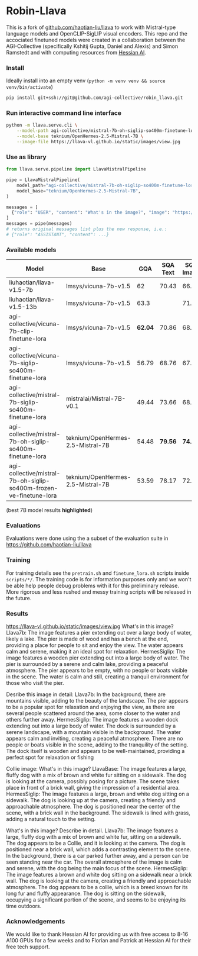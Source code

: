 # Robin-Llava
This is a fork of [github.com/haotian-liu/llava](https://github.com/haotian-liu/llava) to work with Mistral-type language models and OpenCLIP-SigLIP visual encoders. This repo and the accociated finetuned models were created in a collaboration between the AGI-Collective (specifically Kshitij Gupta, Daniel and Alexis) and Simon Ramstedt and with computing resources from [Hessian AI](https://hessian.ai/).

### Install
Ideally install into an empty venv (`python -m venv venv && source venv/bin/activate`)

```bash
pip install git+ssh://git@github.com/agi-collective/robin_llava.git
```

### Run interactive command line interface
```bash
python -m llava.serve.cli \
    --model-path agi-collective/mistral-7b-oh-siglip-so400m-finetune-lora \
    --model-base teknium/OpenHermes-2.5-Mistral-7B \
    --image-file https://llava-vl.github.io/static/images/view.jpg
```

### Use as library
```python
from llava.serve.pipeline import LlavaMistralPipeline

pipe = LlavaMistralPipeline(
    model_path="agi-collective/mistral-7b-oh-siglip-so400m-finetune-lora",
    model_base="teknium/OpenHermes-2.5-Mistral-7B",
)

messages = [
  {"role": "USER", "content": "What's in the image?", "image": "https://llava-vl.github.io/static/images/view.jpg"},
]
messages = pipe(messages) 
# returns original messages list plus the new response, i.e.:
# {"role": "ASSISTANT", "content": ...}
```

### Available models

| Model                                                              | Base                              | GQA   | SQA Text | SQA Image | VQAT  |
| ------------------------------------------------------------------ | --------------------------------- | ----- | -------- | --------- | ----- |
| liuhaotian/llava-v1.5-7b                                           | lmsys/vicuna-7b-v1.5              | 62    | 70.43    | 66.8      | 58.2  |
| liuhaotian/llava-v1.5-13b                                          | lmsys/vicuna-7b-v1.5              | 63.3  |          | 71.6      | 61.3  |
| agi-collective/vicuna-7b-clip-finetune-lora                        | lmsys/vicuna-7b-v1.5              | **62.04** | 70.86    | 68.72     | **57.53** |
| agi-collective/vicuna-7b-siglip-so400m-finetune-lora               | lmsys/vicuna-7b-v1.5              | 56.79 | 68.76    | 67.48     | 53.14 |
| agi-collective/mistral-7b-siglip-so400m-finetune-lora              | mistralai/Mistral-7B-v0.1         | 49.44 | 73.66    | 68.57     | 45.01 |
| agi-collective/mistral-7b-oh-siglip-so400m-finetune-lora           | teknium/OpenHermes-2.5-Mistral-7B | 54.48 | **79.56**    | **74.22**     | 52.69 |
| agi-collective/mistral-7b-oh-siglip-so400m-frozen-ve-finetune-lora | teknium/OpenHermes-2.5-Mistral-7B | 53.59 | 78.17    | 72.73     | 53.29 |

(best 7B model results **highlighted**)


### Evaluations
Evaluations were done using the a subset of the evaluation suite in https://github.com/haotian-liu/llava


### Training
For training details see the `pretrain.sh` and `finetune_lora.sh` scripts inside `scripts/*/`. The training code is for information purposes only and we won't be able help people debug problems with it for this preliminary release. More rigorous and less rushed and messy training scripts will be released in the future.

### Results
https://llava-vl.github.io/static/images/view.jpg
What's in this image?
Llava7b:
The image features a pier extending out over a large body of water, likely a lake. The pier is made of wood and has a bench at the end, providing a place for people to sit and enjoy the view. The water appears calm and serene, making it an ideal spot for relaxation.
HermesSiglip:
The image features a wooden pier extending out into a large body of water. The pier is surrounded by a serene and calm lake, providing a peaceful atmosphere. The pier appears to be empty, with no people or boats visible in the scene. The water is calm and still, creating a tranquil environment for those who visit the pier.

Desribe this image in detail:
Llava7b:
In the background, there are mountains visible, adding to the beauty of the landscape. The pier appears to be a popular spot for relaxation and enjoying the view, as there are several people scattered around the area, some closer to the water and others further away.
HermesSiglip:
The image features a wooden dock extending out into a large body of water. The dock is surrounded by a serene landscape, with a mountain visible in the background. The water appears calm and inviting, creating a peaceful atmosphere.
There are no people or boats visible in the scene, adding to the tranquility of the setting. The dock itself is wooden and appears to be well-maintained, providing a perfect spot for relaxation or fishing


Collie image:
What's in this image?
LlavaBase:
The image features a large, fluffy dog with a mix of brown and white fur sitting on a sidewalk. The dog is looking at the camera, possibly posing for a picture. The scene takes place in front of a brick wall, giving the impression of a residential area.
HermesSiglip:
The image features a large, brown and white dog sitting on a sidewalk. The dog is looking up at the camera, creating a friendly and approachable atmosphere. The dog is positioned near the center of the scene, with a brick wall in the background. The sidewalk is lined with grass, adding a natural touch to the setting.

What's in this image? Describe in detail.
Llava7b:
The image features a large, fluffy dog with a mix of brown and white fur, sitting on a sidewalk. The dog appears to be a Collie, and it is looking at the camera. The dog is positioned near a brick wall, which adds a contrasting element to the scene.
In the background, there is a car parked further away, and a person can be seen standing near the car. The overall atmosphere of the image is calm and serene, with the dog being the main focus of the scene.
HermesSiglip:
The image features a brown and white dog sitting on a sidewalk near a brick wall. The dog is looking at the camera, creating a friendly and approachable atmosphere. The dog appears to be a collie, which is a breed known for its long fur and fluffy appearance. The dog is sitting on the sidewalk, occupying a significant portion of the scene, and seems to be enjoying its time outdoors.


### Acknowledgements 
We would like to thank Hessian AI for providing us with free access to 8-16 A100 GPUs for a few weeks and to Florian and Patrick at Hessian AI for their free tech support.
